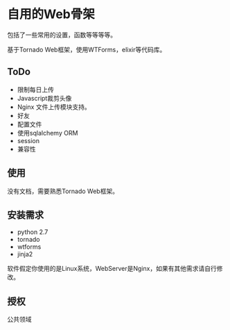 # 自用的Web骨架

包括了一些常用的设置，函数等等等等。

基于Tornado Web框架，使用WTForms，elixir等代码库。

## ToDo
* 限制每日上传
* Javascript裁剪头像
* Nginx 文件上传模块支持。
* 好友
* 配置文件
* 使用sqlalchemy ORM
* session
* 兼容性

## 使用
没有文档，需要熟悉Tornado Web框架。

## 安装需求
* python 2.7
* tornado
* wtforms
* jinja2

软件假定你使用的是Linux系统，WebServer是Nginx，如果有其他需求请自行修改。

## 授权
公共领域
